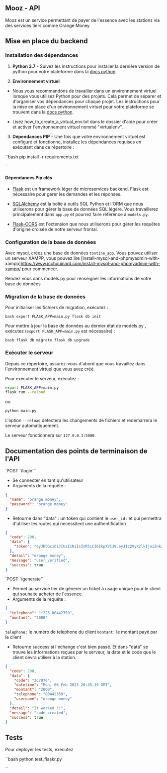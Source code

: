 ## Mooz - API

Mooz est un service permettant de payer de l'essence avec les stations via des services tiers comme Orange Money

## Mise en place du backend

### Installation des dépendances

1. **Python 3.7** - Suivez les instructions pour installer la dernière version de python pour votre plateforme dans la [docs python](https://docs.python.org/3/using/unix.html#getting-and-installing-the-latest-version-of-python).

2. **Environnement virtuel**

- Nous vous recommandons de travailler dans un environnement virtuel lorsque vous utilisez Python pour des projets. Cela permet de séparer et d'organiser vos dépendances pour chaque projet. Les instructions pour la mise en place d'un environnement virtuel pour votre plateforme se trouvent dans la [docs python](https://packaging.python.org/guides/installing-using-pip-and-virtual-environments/).

- Lisez how_to_create_a_virtual_env.txt dans le dossier d'aide pour créer et activer l'environnement virtuel nommé "virtualenv".

3. **Dépendances PIP** - Une fois que votre environnement virtuel est configuré et fonctionne, installez les dépendances requises en exécutant dans ce répertoire :

``bash
pip install -r requirements.txt

``

#### Dépendances Pip clés

- [Flask](http://flask.pocoo.org/) est un framework léger de microservices backend. Flask est nécessaire pour gérer les demandes et les réponses.

- [SQLAlchemy](https://www.sqlalchemy.org/) est la boîte à outils SQL Python et l'ORM que nous utiliserons pour gérer la base de données SQL légère. Vous travaillerez principalement dans `app.py` et pourrez faire référence à `models.py`.

- [Flask-CORS](https://flask-cors.readthedocs.io/en/latest/#) est l'extension que nous utiliserons pour gérer les requêtes d'origine croisée de notre serveur frontal.

### Configuration de la base de données

Avec mysql, créez une base de données `tontine_app`. Vous pouvez utiliser un serveur XAMPP, vous pouvez lire [install-mysql-and-phpmyadmin-with-xampp]https://www.jcchouinard.com/install-mysql-and-phpmyadmin-with-xampp/ pour commencer.

Rendez vous dans models.py pour renseigner les informations de votre base de données

### Migration de la base de données

Pour initialiser les fichiers de migration, exécutez :

`bash
export FLASK_APP=main.py
flask db init
`

Pour mettre à jour la base de données au dernier état de models.py , exécutez (`export FLASK_APP=main.py` est nécessaire) :

`bash
flask db migrate
flask db upgrade
`

### Exécuter le serveur

Depuis ce répertoire, assurez-vous d'abord que vous travaillez dans l'environnement virtuel que vous avez créé.

Pour exécuter le serveur, exécutez :

```bash
export FLASK_APP=main.py
flask run --reload
```

ou

```bash
python main.py
```

L'option `--reload` détectera les changements de fichiers et redémarrera le serveur automatiquement.

Le serveur fonctionnera sur `127.0.0.1:5000`.

## Documentation des points de terminaison de l'API

<!-- `POST '/sign-up'``

- Créer un nouvel utilisateur, cet utilisateur represente le service tier.
- Arguments de la requête :

```json
{
  "name": "orange money",
  "password": "orange money"
}
```

- Retourne dans "data" : un jeton qui contient son `user_id:` et qui lui permettra d'utiliser les routes de connexion requises

```json
{
  "code": 200,
  "data": {
    "id": 6,
    "name": "orange money",
    "password": "############"
  },
  "detail": "User created successfully",
  "message": "user_inserted",
  "success": true
}
``` -->

`POST '/login'``

- Se connecter en tant qu'utilisateur
- Arguments de la requête :

```json
{
  "name": "orange money",
  "password": "orange money"
}
```

- Retourne dans "data" : un token qui contient le `user_id:` et qui permettra d'utiliser les routes qui necessitent une authentification

```json
{
  "code": 200,
  "data": {
    "token": "eyJhbGciOiJIUzI1NiIsInR5cCI6IkpXVCJ9.eyJ1c2VyX2lkIjoiZnk2cWNlemRkaXJzN2RvNyIsImV4cCI6MTY3NTY4ODA1NX0.I340V5pz4L2nlmJJRKmGwpCsB4IBFMZUYHNAW0JFARM"
  },
  "detail": "orange money",
  "message": "user_verified",
  "success": true
}
```

`POST '/generate'``

- Permet au service tier de génerer un ticket à usage unique pour le client qui souhaite acheter de l'essence.
- Arguments de la requête :

```json
{
  "telephone": "+223 80442359",
  "montant": "2000"
}
```

`telephone:` le numéro de telephone du client
`montant:` le montant payé par le client

- Retourne success si l'echange c'est bien passé. Et dans "data" se trouve les informations reçues par le serveur, la date et le code que le client devra utiliser à la station.

```json
{
  "code": 200,
  "data": {
    "code": "3C7076",
    "datetime": "Mon, 06 Feb 2023 20:35:19 GMT",
    "montant": "2000",
    "telephone": "80442359",
    "username": "orange money"
  },
  "detail": "It worked !!",
  "message": "code_created",
  "success": true
}
```

## Tests

Pour déployer les tests, exécutez

``bash
python test_flaskr.py

``
